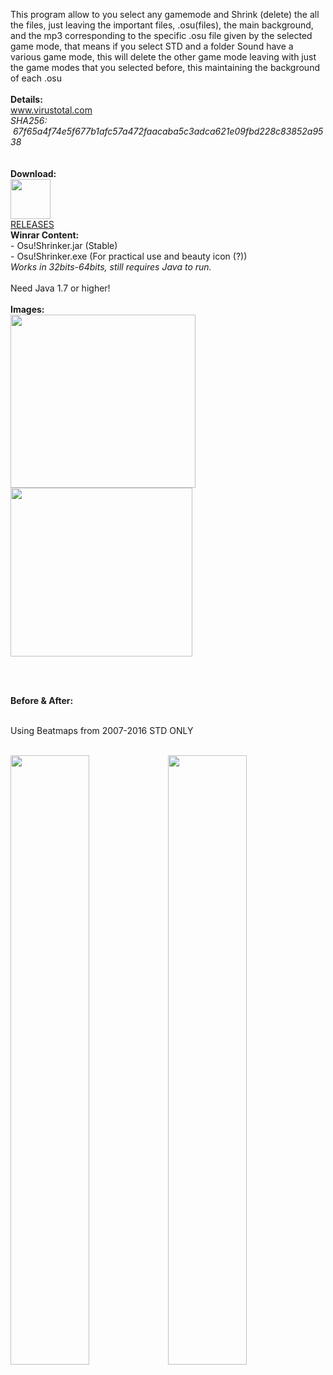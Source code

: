 This program allow to you select any gamemode and Shrink (delete) the all the files, just leaving the important files, .osu(files), the main background, and the mp3 corresponding to the specific .osu file given by the selected game mode, that means if you select STD and a folder Sound have a various game mode, this will delete the other game mode leaving with just the game modes that you selected before, this maintaining the background of each .osu<br><br><strong>Details:</strong><br><a href="https://www.virustotal.com/es/file/67f65a4f74e5f677b1afc57a472faacaba5c3adca621e09fbd228c83852a9538/analysis/">www.virustotal.com</a><br><em>SHA256: &nbsp;&nbsp; &nbsp;67f65a4f74e5f677b1afc57a472faacaba5c3adca621e09fbd228c83852a9538</em><br><br><br><strong>Download:</strong><br><a href="https://camo.githubusercontent.com/bdb4d27372b360c0be4cc46bc7f7927321c62a03/687474703a2f2f7075752e73682f717a6144352e706e67" target="_blank"><img src="https://camo.githubusercontent.com/bdb4d27372b360c0be4cc46bc7f7927321c62a03/687474703a2f2f7075752e73682f717a6144352e706e67" alt="" data-canonical-src="http://puu.sh/qzaD5.png" style="max-width:100%;" width="64" height="64"></a><br><a href="https://github.com/GarciaMiguelangel/Osu_Shrinker/releases">RELEASES</a><br><strong>Winrar Content:</strong><br>- Osu!Shrinker.jar (Stable) <br>- Osu!Shrinker.exe (For practical use and beauty icon (?)) <br><em>Works in 32bits-64bits, still requires Java to run.</em><br><br>Need Java 1.7 or higher! <br><br><strong>Images:</strong><br><a href="https://camo.githubusercontent.com/d89ab8f7f91bcade84f941f23a2de5b3e503c3de/687474703a2f2f7075752e73682f717a6279682e706e67" target="_blank"><img src="https://camo.githubusercontent.com/d89ab8f7f91bcade84f941f23a2de5b3e503c3de/687474703a2f2f7075752e73682f717a6279682e706e67" alt="" data-canonical-src="http://puu.sh/qzbyh.png" style="max-width:100%;" width="296" height="277"></a><br><a href="https://camo.githubusercontent.com/2b41249ac498e1adfe947d62434d7a6d0705561e/687474703a2f2f7075752e73682f717a62456e2e706e67" target="_blank"><img src="https://camo.githubusercontent.com/2b41249ac498e1adfe947d62434d7a6d0705561e/687474703a2f2f7075752e73682f717a62456e2e706e67" alt="" data-canonical-src="http://puu.sh/qzbEn.png" style="max-width:100%;" width="291" height="270"></a></p>

<p>&nbsp;</p>

<p><br><strong>Before &amp; After:</strong></p>
<br>
Using Beatmaps from 2007-2016 STD ONLY
<p>
<br>
<img src="http://puu.sh/sPP3R.PNG" alt="" data-canonical-src="http://puu.sh/sPP3R.PNG" style="max-width:50%;" width="50%"><img src="http://puu.sh/sPP29.PNG" alt="" data-canonical-src="http://puu.sh/sPP29.PNG" style="max-width:50%;" width="50%">
<br>
